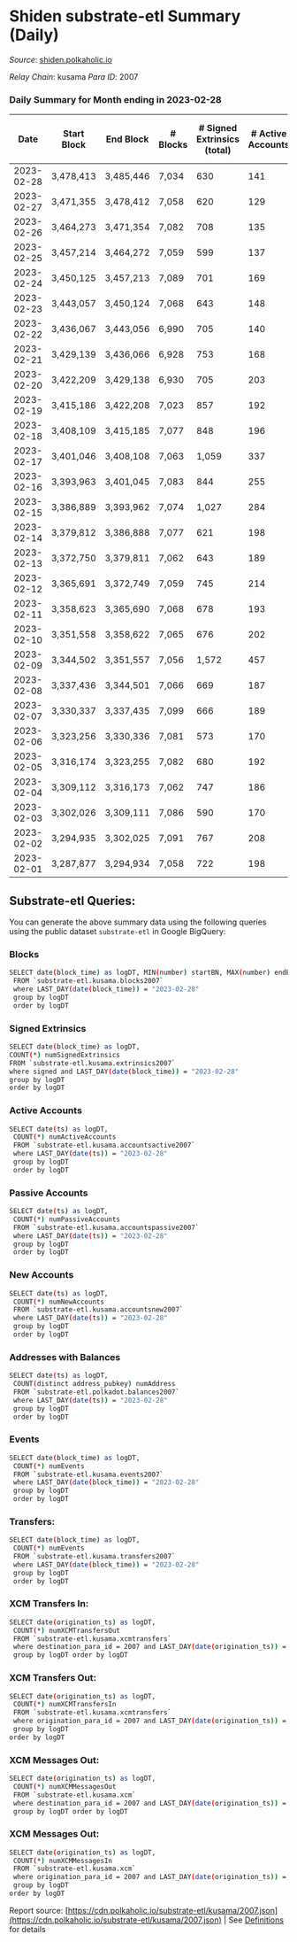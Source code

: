 # Shiden substrate-etl Summary (Daily)

_Source_: [shiden.polkaholic.io](https://shiden.polkaholic.io)

*Relay Chain*: kusama
*Para ID*: 2007



### Daily Summary for Month ending in 2023-02-28


| Date | Start Block | End Block | # Blocks | # Signed Extrinsics (total) | # Active Accounts | # Passive | # New | # Addresses with Balances | # Events | # Transfers | # XCM Transfers In | # XCM Transfers Out | # XCM In | # XCM Out | Issues | 
| ---- | ----------- | --------- | -------- | --------------------------- | ----------------- | --------- | ----- | ------------------------- | -------- | ----------- | ------------------ | ------------------- | -------- | --------- | ------ |
| 2023-02-28 | 3,478,413 | 3,485,446 | 7,034 | 630 | 141 | 53 | 21 | 638,280 | 68,129 | 7,399 ($74,229.80) | 1 ($83.73) |   | 1 |  |  |
| 2023-02-27 | 3,471,355 | 3,478,412 | 7,058 | 620 | 129 | 62 | 22 | 638,259 | 62,912 | 7,277 ($53,995.72) |   |   | 1 |  |  |
| 2023-02-26 | 3,464,273 | 3,471,354 | 7,082 | 708 | 135 | 56 | 22 | 638,239 | 74,669 | 7,328 ($140,220.59) | 2 ($320.72) |   | 2 |  |  |
| 2023-02-25 | 3,457,214 | 3,464,272 | 7,059 | 599 | 137 | 67 | 22 | 638,218 | 53,892 | 7,272 ($231,739.67) | 3 ($238.93) | 3 ($197.24) | 3 | 3 |  |
| 2023-02-24 | 3,450,125 | 3,457,213 | 7,089 | 701 | 169 | 98 | 32 | 638,197 | 73,418 | 7,829 ($188,208.59) |   | 2 ($861.58) |  | 2 |  |
| 2023-02-23 | 3,443,057 | 3,450,124 | 7,068 | 643 | 148 | 75 | 23 | 638,166 | 67,273 | 7,659 ($175,123.70) | 1 ($45.75) | 2 ($395.32) | 1 | 3 |  |
| 2023-02-22 | 3,436,067 | 3,443,056 | 6,990 | 705 | 140 | 64 | 19 | 638,144 | 68,439 | 7,247 ($173,598.09) |   |   |  |  |  |
| 2023-02-21 | 3,429,139 | 3,436,066 | 6,928 | 753 | 168 | 111 | 31 | 638,129 | 70,027 | 7,354 ($96,629.46) |   | 3 ($338.68) |  | 3 |  |
| 2023-02-20 | 3,422,209 | 3,429,138 | 6,930 | 705 | 203 | 135 | 23 | 638,099 | 59,062 | 7,351 ($282,408.51) |   | 1 ($389.93) |  | 1 |  |
| 2023-02-19 | 3,415,186 | 3,422,208 | 7,023 | 857 | 192 | 119 | 41 | 638,076 | 73,723 | 7,621 ($239,481.32) | 3 ($131.98) | 3 ($320.59) | 3 | 3 |  |
| 2023-02-18 | 3,408,109 | 3,415,185 | 7,077 | 848 | 196 | 142 | 35 | 638,035 | 82,441 | 7,360 ($600,900.08) |   |   |  |  |  |
| 2023-02-17 | 3,401,046 | 3,408,108 | 7,063 | 1,059 | 337 | 180 | 74 | 638,001 | 109,581 | 8,591 ($788,661.04) | 6 ($991.60) | 6 ($480.33) | 7 | 9 |  |
| 2023-02-16 | 3,393,963 | 3,401,045 | 7,083 | 844 | 255 | 167 | 61 | 637,933 | 100,961 | 8,406 ($802,751.03) | 2 ($268.72) | 1 ($103.61) | 2 | 1 |  |
| 2023-02-15 | 3,386,889 | 3,393,962 | 7,074 | 1,027 | 284 | 142 | 69 | 637,875 | 114,989 | 8,793 ($1,142,153.63) | 5 ($592.52) | 4 ($33.11) | 5 | 4 |  |
| 2023-02-14 | 3,379,812 | 3,386,888 | 7,077 | 621 | 198 | 107 | 40 | 637,817 | 77,973 | 7,954 ($530,615.00) | 4 ($559.04) | 2 ($205.91) | 4 | 2 |  |
| 2023-02-13 | 3,372,750 | 3,379,811 | 7,062 | 643 | 189 | 73 | 34 | 637,779 | 73,265 | 7,847 ($686,223.09) |   | 2 ($565.31) |  | 2 |  |
| 2023-02-12 | 3,365,691 | 3,372,749 | 7,059 | 745 | 214 | 103 | 37 | 637,756 | 82,821 | 7,787 ($333,515.27) |   |   |  |  |  |
| 2023-02-11 | 3,358,623 | 3,365,690 | 7,068 | 678 | 193 | 90 | 39 | 637,720 | 72,807 | 7,600 ($411,165.56) |   |   |  | 1 |  |
| 2023-02-10 | 3,351,558 | 3,358,622 | 7,065 | 676 | 202 | 84 | 51 | 637,682 | 86,802 | 7,671 ($439,964.94) |   | 1 ($174.15) |  | 1 |  |
| 2023-02-09 | 3,344,502 | 3,351,557 | 7,056 | 1,572 | 457 | 162 | 118 | 637,631 | 209,400 | 10,689 ($2,172,930.92) | 9 ($1,497.20) | 3 ($459.50) | 9 | 3 |  |
| 2023-02-08 | 3,337,436 | 3,344,501 | 7,066 | 669 | 187 | 67 | 31 | 637,515 | 100,290 | 7,883 ($548,362.51) | 1 ($102.62) | 1 ($57.82) | 1 | 1 |  |
| 2023-02-07 | 3,330,337 | 3,337,435 | 7,099 | 666 | 189 | 75 | 29 | 637,485 | 85,027 | 7,547 ($181,880.87) | 4 ($363.92) | 2 ($0.19) | 4 | 3 |  |
| 2023-02-06 | 3,323,256 | 3,330,336 | 7,081 | 573 | 170 | 90 | 51 | 637,456 | 78,476 | 7,534 ($58,113.51) |   |   |  |  |  |
| 2023-02-05 | 3,316,174 | 3,323,255 | 7,082 | 680 | 192 | 76 | 22 | 637,405 | 81,778 | 7,761 ($100,464.01) |   | 1 ($205.67) |  | 1 |  |
| 2023-02-04 | 3,309,112 | 3,316,173 | 7,062 | 747 | 186 | 126 | 39 | 637,384 | 74,180 | 7,583 ($553,701.57) | 2 ($116.48) | 1 ($117.58) | 2 | 1 |  |
| 2023-02-03 | 3,302,026 | 3,309,111 | 7,086 | 590 | 170 | 145 | 28 | 637,345 | 80,034 | 7,417 ($44,312.39) |   | 3 ($245.33) |  | 3 |  |
| 2023-02-02 | 3,294,935 | 3,302,025 | 7,091 | 767 | 208 | 84 | 33 | 637,319 | 107,404 | 8,217 ($306,890.17) |   |   |  |  |  |
| 2023-02-01 | 3,287,877 | 3,294,934 | 7,058 | 722 | 198 | 119 | 33 | 637,289 | 81,019 | 7,505 ($178,825.05) | 3 ($367.02) | 1 ($2.42) | 3 | 1 |  |

## Substrate-etl Queries:
You can generate the above summary data using the following queries using the public dataset `substrate-etl` in Google BigQuery:

### Blocks
```bash
SELECT date(block_time) as logDT, MIN(number) startBN, MAX(number) endBN, COUNT(*) numBlocks 
 FROM `substrate-etl.kusama.blocks2007`  
 where LAST_DAY(date(block_time)) = "2023-02-28" 
 group by logDT 
 order by logDT
```

### Signed Extrinsics
```bash
SELECT date(block_time) as logDT, 
COUNT(*) numSignedExtrinsics 
FROM `substrate-etl.kusama.extrinsics2007`  
where signed and LAST_DAY(date(block_time)) = "2023-02-28" 
group by logDT 
order by logDT
```

### Active Accounts
```bash
SELECT date(ts) as logDT, 
 COUNT(*) numActiveAccounts 
 FROM `substrate-etl.kusama.accountsactive2007` 
 where LAST_DAY(date(ts)) = "2023-02-28" 
 group by logDT 
 order by logDT
```

### Passive Accounts
```bash
SELECT date(ts) as logDT, 
 COUNT(*) numPassiveAccounts 
 FROM `substrate-etl.kusama.accountspassive2007` 
 where LAST_DAY(date(ts)) = "2023-02-28" 
 group by logDT 
 order by logDT
```

### New Accounts
```bash
SELECT date(ts) as logDT, 
 COUNT(*) numNewAccounts 
 FROM `substrate-etl.kusama.accountsnew2007` 
 where LAST_DAY(date(ts)) = "2023-02-28" 
 group by logDT
 order by logDT
```

### Addresses with Balances
```bash
SELECT date(ts) as logDT,
 COUNT(distinct address_pubkey) numAddress 
 FROM `substrate-etl.polkadot.balances2007` 
 where LAST_DAY(date(ts)) = "2023-02-28" 
 group by logDT 
 order by logDT
```

### Events
```bash
SELECT date(block_time) as logDT, 
 COUNT(*) numEvents 
 FROM `substrate-etl.kusama.events2007` 
 where LAST_DAY(date(block_time)) = "2023-02-28" 
 group by logDT 
 order by logDT
```

### Transfers:
```bash
SELECT date(block_time) as logDT, 
 COUNT(*) numEvents 
 FROM `substrate-etl.kusama.transfers2007` 
 where LAST_DAY(date(block_time)) = "2023-02-28" 
 group by logDT 
 order by logDT
```

### XCM Transfers In:
```bash
SELECT date(origination_ts) as logDT, 
 COUNT(*) numXCMTransfersOut 
 FROM `substrate-etl.kusama.xcmtransfers` 
 where destination_para_id = 2007 and LAST_DAY(date(origination_ts)) = "2023-02-28" 
 group by logDT order by logDT
```

### XCM Transfers Out:
```bash
SELECT date(origination_ts) as logDT, 
 COUNT(*) numXCMTransfersIn 
 FROM `substrate-etl.kusama.xcmtransfers` 
 where origination_para_id = 2007 and LAST_DAY(date(origination_ts)) = "2023-02-28" 
 group by logDT 
order by logDT
```

### XCM Messages Out:
```bash
SELECT date(origination_ts) as logDT, 
 COUNT(*) numXCMMessagesOut 
 FROM `substrate-etl.kusama.xcm` 
 where destination_para_id = 2007 and LAST_DAY(date(origination_ts)) = "2023-02-28" 
 group by logDT order by logDT
```

### XCM Messages Out:
```bash
SELECT date(origination_ts) as logDT, 
 COUNT(*) numXCMMessagesIn 
 FROM `substrate-etl.kusama.xcm` 
 where origination_para_id = 2007 and LAST_DAY(date(origination_ts)) = "2023-02-28" 
 group by logDT 
order by logDT
```


Report source: [https://cdn.polkaholic.io/substrate-etl/kusama/2007.json](https://cdn.polkaholic.io/substrate-etl/kusama/2007.json) | See [Definitions](/DEFINITIONS.md) for details
